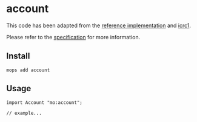 # account

This code has been adapted from the [reference implementation](https://github.com/dfinity/ICRC-1/blob/26a80d777e079644cd69e883e18dad1a201f5b1a/ref/Account.mo) and [icrc1](https://github.com/NatLabs/icrc1/blob/37ff10bd96ea8e66fe5ef5ebad925965761afd20/src/ICRC1/Account.mo).

Please refer to the [specification](https://github.com/dfinity/ICRC-1/blob/main/standards/ICRC-1/TextualEncoding.md) for more information.

## Install

```
mops add account
```

## Usage

```motoko
import Account "mo:account";

// example...
```
